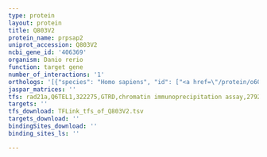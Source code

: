 ```yaml
---
type: protein
layout: protein
title: Q803V2
protein_name: prpsap2
uniprot_accession: Q803V2
ncbi_gene_id: '406369'
organism: Danio rerio
function: target gene
number_of_interactions: '1'
orthologs: '[{"species": "Homo sapiens", "id": ["<a href=\"/protein/o60256\">O60256</a>"]}, {"species": "Mus musculus", "id": ["<a href=\"/protein/q8r574\">Q8R574</a>"]}, {"species": "Rattus norvegicus", "id": ["<a href=\"/protein/o08618\">O08618</a>"]}, {"species": "Drosophila melanogaster", "id": ["A0A0B4KHW7"]}, {"species": "Saccharomyces cerevisiae", "id": ["<a href=\"/protein/p32895\">P32895</a>"]}]'
jaspar_matrices: ''
tfs: rad21a,Q6TEL1,322275,GTRD,chromatin immunoprecipitation assay,27924024%5Buid%5D,No
targets: ''
tfs_download: TFLink_tfs_of_Q803V2.tsv
targets_download: ''
bindingSites_download: ''
binding_sites_ls: ''

---
```

